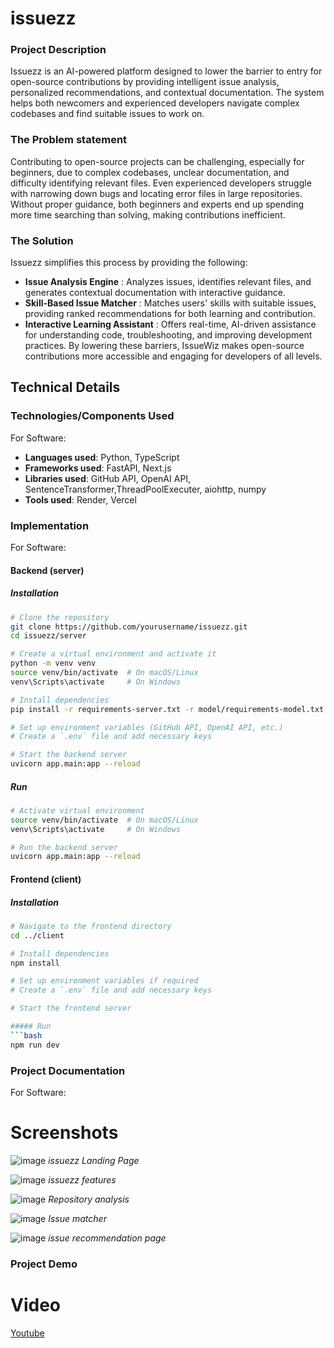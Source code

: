 # issuezz
### Project Description
Issuezz is an AI-powered platform designed to lower the barrier to entry for open-source contributions by providing intelligent issue analysis, personalized recommendations, and contextual documentation. The system helps both newcomers and experienced developers navigate complex codebases and find suitable issues to work on.


### The Problem statement
Contributing to open-source projects can be challenging, especially for beginners, due to complex codebases, unclear documentation, and difficulty identifying relevant files. Even experienced developers struggle with narrowing down bugs and locating error files in large repositories. Without proper guidance, both beginners and experts end up spending more time searching than solving, making contributions inefficient.

### The Solution
Issuezz simplifies this process by providing the following:

- **Issue Analysis Engine** : Analyzes issues, identifies relevant files, and generates contextual documentation with interactive guidance.
- **Skill-Based Issue Matcher** : Matches users' skills with suitable issues, providing ranked recommendations for both learning and contribution.
- **Interactive Learning Assistant** : Offers real-time, AI-driven assistance for understanding code, troubleshooting, and improving development practices.
By lowering these barriers, IssueWiz makes open-source contributions more accessible and engaging for developers of all levels.


## Technical Details
### Technologies/Components Used
For Software:
- **Languages used**: Python, TypeScript
- **Frameworks used**: FastAPI, Next.js
- **Libraries used**: GitHub API, OpenAI API, SentenceTransformer,ThreadPoolExecuter, aiohttp, numpy
- **Tools used**: Render, Vercel


### Implementation
For Software:

#### Backend (server)  
##### Installation  
```bash
# Clone the repository
git clone https://github.com/yourusername/issuezz.git
cd issuezz/server

# Create a virtual environment and activate it
python -m venv venv
source venv/bin/activate  # On macOS/Linux
venv\Scripts\activate     # On Windows

# Install dependencies
pip install -r requirements-server.txt -r model/requirements-model.txt

# Set up environment variables (GitHub API, OpenAI API, etc.)
# Create a `.env` file and add necessary keys

# Start the backend server
uvicorn app.main:app --reload
```  

##### Run  
```bash
# Activate virtual environment
source venv/bin/activate  # On macOS/Linux
venv\Scripts\activate     # On Windows

# Run the backend server
uvicorn app.main:app --reload
```  

#### Frontend (client)  
##### Installation  
```bash
# Navigate to the frontend directory
cd ../client

# Install dependencies
npm install

# Set up environment variables if required
# Create a `.env` file and add necessary keys

# Start the frontend server

##### Run  
```bash
npm run dev
```
### Project Documentation
For Software:

# Screenshots 
![image](https://github.com/user-attachments/assets/5cd41a5e-2a13-43f2-8a3f-f3183475561f)
*issuezz Landing Page*

![image](https://github.com/user-attachments/assets/9a22aa07-a260-46ef-a091-e29d4f0a006b)
*issuezz features*

![image](https://github.com/user-attachments/assets/7586f338-5bbf-4fc8-b916-b16d2bdf979e)
*Repository analysis*

![image](https://github.com/user-attachments/assets/25c5e572-b148-4f46-a49d-e42c6dab1a2e)
*Issue matcher*

![image](https://github.com/user-attachments/assets/295f3dfe-59d6-465a-9009-c6a0e8ae6907)
*issue recommendation page*


### Project Demo
# Video
[Youtube](https://www.youtube.com/watch?v=LsXWV6i_PTY)

